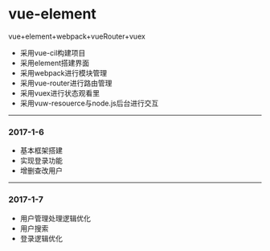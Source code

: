 # vue-element
vue+element+webpack+vueRouter+vuex

* 采用vue-cil构建项目
* 采用element搭建界面
* 采用webpack进行模块管理
* 采用vue-router进行路由管理
* 采用vuex进行状态观看里
* 采用vuw-resouerce与node.js后台进行交互

--------------------------------------
### 2017-1-6
* 基本框架搭建
* 实现登录功能
* 增删查改用户

--------------------------------------
### 2017-1-7
* 用户管理处理逻辑优化
* 用户搜索
* 登录逻辑优化